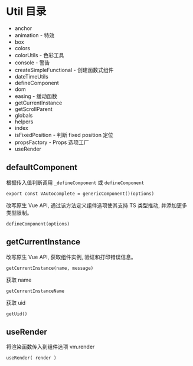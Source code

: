 # Util 目录

- anchor
- animation - 特效
- box
- colors
- colorUtils - 色彩工具
- console - 警告
- createSimpleFunctional - 创建函数式组件
- dateTimeUtils
- defineComponent
- dom
- easing - 缓动函数
- getCurrentInstance
- getScrollParent
- globals
- helpers
- index
- isFixedPosition - 判断 fixed position 定位
- propsFactory - Props 选项工厂
- useRender

## defaultComponent

根据传入值判断调用 `_defineComponent` 或 `defineComponent`

	export const VAutocomplete = genericComponent()(options)

改写原生 Vue API, 通过该方法定义组件选项使其支持 TS 类型推动, 并添加更多类型限制。

	defineComponent(options)

## getCurrentInstance

改写原生 Vue API, 获取组件实例, 验证和打印错误信息。

	getCurrentInstance(name, message)

获取 name

	getCurrentInstanceName

获取 uid

	getUid()

## useRender

将渲染函数传入到组件选项 vm.render

	useRender( render )





